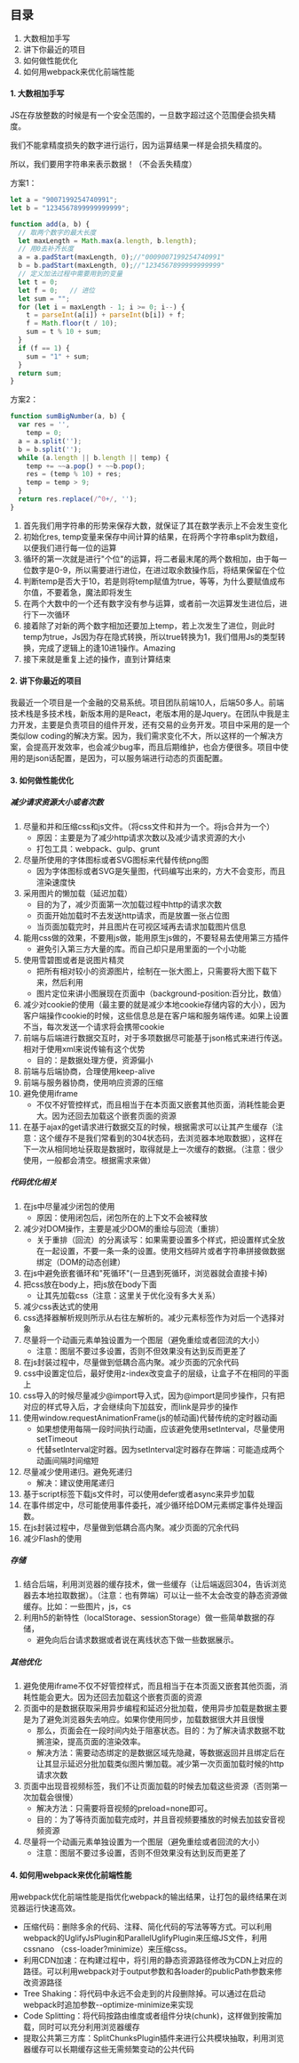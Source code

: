 ## 目录

1. 大数相加手写
2. 讲下你最近的项目
3. 如何做性能优化
4. 如何⽤webpack来优化前端性能

#### 1. 大数相加手写

JS在存放整数的时候是有一个安全范围的，一旦数字超过这个范围便会损失精度。

我们不能拿精度损失的数字进行运行，因为运算结果一样是会损失精度的。

所以，我们要用字符串来表示数据！（不会丢失精度）

方案1：

  ```javascript
  let a = "9007199254740991";
  let b = "1234567899999999999";

  function add(a, b) {
    // 取两个数字的最大长度
    let maxLength = Math.max(a.length, b.length);
    // 用0去补齐长度
    a = a.padStart(maxLength, 0);//"0009007199254740991"
    b = b.padStart(maxLength, 0);//"1234567899999999999"
    // 定义加法过程中需要用到的变量
    let t = 0;
    let f = 0;   // 进位
    let sum = "";
    for (let i = maxLength - 1; i >= 0; i--) {
      t = parseInt(a[i]) + parseInt(b[i]) + f;
      f = Math.floor(t / 10);
      sum = t % 10 + sum;
    }
    if (f == 1) {
      sum = "1" + sum;
    }
    return sum;
  }
  ```

方案2：

  ```javascript
  function sumBigNumber(a, b) {
    var res = '',
      temp = 0;
    a = a.split('');
    b = b.split('');
    while (a.length || b.length || temp) {
      temp += ~~a.pop() + ~~b.pop();
      res = (temp % 10) + res;
      temp = temp > 9;
    }
    return res.replace(/^0+/, '');
  }
  ```

1. 首先我们用字符串的形势来保存大数，就保证了其在数学表示上不会发生变化
2. 初始化res, temp变量来保存中间计算的结果，在将两个字符串split为数组，以便我们进行每一位的运算
3. 循环的第一次就是进行"个位"的运算，将二者最末尾的两个数相加，由于每一位数字是0-9，所以需要进行进位，在进过取余数操作后，将结果保留在个位
4. 判断temp是否大于10，若是则将temp赋值为true，等等，为什么要赋值成布尔值，不要着急，魔法即将发生
5. 在两个大数中的一个还有数字没有参与运算，或者前一次运算发生进位后，进行下一次循环
6. 接着除了对新的两个数字相加还要加上temp，若上次发生了进位，则此时temp为true，Js因为存在隐式转换，所以true转换为1，我们借用Js的类型转换，完成了逻辑上的逢10进1操作。Amazing
7. 接下来就是重复上述的操作，直到计算结束

#### 2. 讲下你最近的项目

我最近一个项目是一个金融的交易系统。项目团队前端10人，后端50多人。前端技术栈是多技术栈，新版本用的是React，老版本用的是Jquery。在团队中我是主力开发，主要是负责项目的组件开发，还有交易的业务开发。项目中采用的是一个类似low coding的解决方案。因为，我们需求变化不大，所以这样的一个解决方案，会提高开发效率，也会减少bug率，而且后期维护，也会方便很多。项目中使用的是json话配置，是因为，可以服务端进行动态的页面配置。

#### 3. 如何做性能优化

##### 减少请求资源大小或者次数

1. 尽量和并和压缩css和js文件。（将css文件和并为一个。将js合并为一个）
    - 原因：主要是为了减少http请求次数以及减少请求资源的大小
    - 打包工具：webpack、gulp、grunt
2. 尽量所使用的字体图标或者SVG图标来代替传统png图
    - 因为字体图标或者SVG是矢量图，代码编写出来的，方大不会变形，而且渲染速度快
3. 采用图片的懒加载（延迟加载）
    - 目的为了，减少页面第一次加载过程中http的请求次数
    - 页面开始加载时不去发送http请求，而是放置一张占位图
    - 当页面加载完时，并且图片在可视区域再去请求加载图片信息
4. 能用css做的效果，不要用js做，能用原生js做的，不要轻易去使用第三方插件
    - 避免引入第三方大量的库。而自己却只是用里面的一个小功能
5. 使用雪碧图或者是说图片精灵
    - 把所有相对较小的资源图片，绘制在一张大图上，只需要将大图下载下来，然后利用
    - 图片定位来讲小图展现在页面中（background-position:百分比，数值）
6. 减少对cookie的使用（最主要的就是减少本地cookie存储内容的大小），因为客户端操作cookie的时候，这些信息总是在客户端和服务端传递。如果上设置不当，每次发送一个请求将会携带cookie
7. 前端与后端进行数据交互时，对于多项数据尽可能基于json格式来进行传送。相对于使用xml来说传输有这个优势
    - 目的：是数据处理方便，资源偏小
8. 前端与后端协商，合理使用keep-alive
9. 前端与服务器协商，使用响应资源的压缩
10. 避免使用iframe
    - 不仅不好管控样式，而且相当于在本页面又嵌套其他页面，消耗性能会更大。因为还回去加载这个嵌套页面的资源
11. 在基于ajax的get请求进行数据交互的时候，根据需求可以让其产生缓存（注意：这个缓存不是我们常看到的304状态码，去浏览器本地取数据），这样在下一次从相同地址获取是数据时，取得就是上一次缓存的数据。（注意：很少使用，一般都会清空。根据需求来做）

##### 代码优化相关

1. 在js中尽量减少闭包的使用
    - 原因：使用闭包后，闭包所在的上下文不会被释放
2. 减少对DOM操作，主要是减少DOM的重绘与回流（重排）
    - 关于重排（回流）的分离读写：如果需要设置多个样式，把设置样式全放在一起设置，不要一条一条的设置。使用文档碎片或者字符串拼接做数据绑定（DOM的动态创建）
3. 在js中避免嵌套循环和"死循环"(一旦遇到死循环，浏览器就会直接卡掉)
4. 把css放在body上，把js放在body下面
    - 让其先加载css（注意：这里关于优化没有多大关系）
5. 减少css表达式的使用
6. css选择器解析规则所示从右往左解析的。减少元素标签作为对后一个选择对象
7. 尽量将一个动画元素单独设置为一个图层（避免重绘或者回流的大小）
    - 注意：图层不要过多设置，否则不但效果没有达到反而更差了
8. 在js封装过程中，尽量做到低耦合高内聚。减少页面的冗余代码
9. css中设置定位后，最好使用z-index改变盒子的层级，让盒子不在相同的平面上
10. css导入的时候尽量减少@import导入式，因为@import是同步操作，只有把对应的样式导入后，才会继续向下加兹安，而link是异步的操作
11. 使用window.requestAnimationFrame(js的帧动画)代替传统的定时器动画
    - 如果想使用每隔一段时间执行动画，应该避免使用setInterval，尽量使用setTimeout
    - 代替setInterval定时器。因为setInterval定时器存在弊端：可能造成两个动画间隔时间缩短
12. 尽量减少使用递归。避免死递归
    - 解决：建议使用尾递归
13. 基于script标签下载js文件时，可以使用defer或者async来异步加载
14. 在事件绑定中，尽可能使用事件委托，减少循环给DOM元素绑定事件处理函数。
15. 在js封装过程中，尽量做到低耦合高内聚。减少页面的冗余代码
16. 减少Flash的使用

##### 存储

1. 结合后端，利用浏览器的缓存技术，做一些缓存（让后端返回304，告诉浏览器去本地拉取数据）。（注意：也有弊端）可以让一些不太会改变的静态资源做缓存。比如：一些图片，js，cs
2. 利用h5的新特性（localStorage、sessionStorage）做一些简单数据的存储，
    - 避免向后台请求数据或者说在离线状态下做一些数据展示。

##### 其他优化

1. 避免使用iframe不仅不好管控样式，而且相当于在本页面又嵌套其他页面，消耗性能会更大。因为还回去加载这个嵌套页面的资源
2. 页面中的是数据获取采用异步编程和延迟分批加载，使用异步加载是数据主要是为了避免浏览器失去响应。如果你使用同步，加载数据很大并且很慢
    - 那么，页面会在一段时间内处于阻塞状态。目的：为了解决请求数据不耽搁渲染，提高页面的渲染效率。
    - 解决方法：需要动态绑定的是数据区域先隐藏，等数据返回并且绑定后在让其显示延迟分批加载类似图片懒加载。减少第一次页面加载时候的http请求次数
3. 页面中出现音视频标签，我们不让页面加载的时候去加载这些资源（否则第一次加载会很慢）
    - 解决方法：只需要将音视频的preload=none即可。
    - 目的：为了等待页面加载完成时，并且音视频要播放的时候去加兹安音视频资源
4. 尽量将一个动画元素单独设置为一个图层（避免重绘或者回流的大小）
    - 注意：图层不要过多设置，否则不但效果没有达到反而更差了

#### 4. 如何⽤webpack来优化前端性能

⽤webpack优化前端性能是指优化webpack的输出结果，让打包的最终结果在浏览器运⾏快速⾼效。

- 压缩代码：删除多余的代码、注释、简化代码的写法等等⽅式。可以利⽤webpack的UglifyJsPlugin和ParallelUglifyPlugin来压缩JS⽂件，利⽤cssnano （css-loader?minimize）来压缩css。
- 利⽤CDN加速：在构建过程中，将引⽤的静态资源路径修改为CDN上对应的路径。可以利⽤webpack对于output参数和各loader的publicPath参数来修改资源路径
- Tree Shaking：将代码中永远不会⾛到的⽚段删除掉。可以通过在启动webpack时追加参数--optimize-minimize来实现
- Code Splitting：将代码按路由维度或者组件分块(chunk)，这样做到按需加载，同时可以充分利⽤浏览器缓存
- 提取公共第三⽅库：SplitChunksPlugin插件来进⾏公共模块抽取，利⽤浏览器缓存可以⻓期缓存这些⽆需频繁变动的公共代码